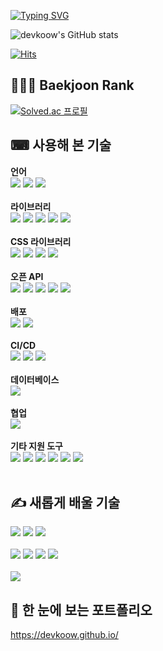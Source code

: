 [![Typing SVG](https://readme-typing-svg.demolab.com?font=Alkatra&weight=600&pause=1000&color=F7D434&center=false&vCenter=true&random=false&width=435&lines=windowook+github)](https://git.io/typing-svg)

![devkoow's GitHub stats](https://github-readme-stats.vercel.app/api?username=devkoow&show_icons=true&theme=radical)

[![Hits](https://hits.seeyoufarm.com/api/count/incr/badge.svg?url=https%3A%2F%2Fgithub.com%2Fgjbae1212%2Fhit-counter&count_bg=%23387BF1&title_bg=%23F1C224&icon=&icon_color=%23000000&title=GitHub+Hits%21&edge_flat=false)](https://hits.seeyoufarm.com)

## 👨🏻‍💻 Baekjoon Rank

[![Solved.ac 프로필](http://mazassumnida.wtf/api/generate_badge?boj=devkoow)](https://solved.ac/devkoow)

## ⌨ 사용해 본 기술

<!-- "https://img.shields.io/badge/[보여줄 이름]-[폰트 컬러]?style=[뱃지 스타일]&logo=[스택의 아이콘]&logoColor=[로고컬러]" -->

<!-- Frontend -->
<div>
    <strong>언어</strong><br/>
    <img src="https://img.shields.io/badge/HTML5-E34F26?style=flat-square&logo=html5&logoColor=white"> 
    <img src="https://img.shields.io/badge/CSS3-1572B6?style=flat-square&logo=css3&logoColor=white"> 
    <img src="https://img.shields.io/badge/JavaScript-F7DF1E?style=flat-square&logo=javascript&logoColor=black"> 
</div>
<br/>

<!-- Library -->

<div>
    <strong>라이브러리</strong><br/>
    <img src="https://img.shields.io/badge/React.js-61DAFB?style=flat-square&logo=React&logoColor=black">
    <img src="https://img.shields.io/badge/React Router-white?style=flat-square&logo=reactrouter&logoColor=CA4245">
    <img src="https://img.shields.io/badge/React Query-FF4154?style=flat-square&logo=reactquery&logoColor=white">
    <img src="https://img.shields.io/badge/axios-7952B3?style=flat-square&logo=axios&logoColor=#5A29E4">
    <img src="https://img.shields.io/badge/highcharts-405473?style=flat-square&logo=&logoColor=#5A29E4">
</div>
<br/>

<!-- UI -->
<div>
    <strong>CSS 라이브러리</strong><br/>
    <img src="https://img.shields.io/badge/tailwindcss-06B6D4?style=flat-square&logo=tailwindcss&logoColor=white">
    <img src="https://img.shields.io/badge/MUI-007FFF?style=flat-square&logo=mui&logoColor=white"> 
    <img src="https://img.shields.io/badge/React icons-ed0c8c?style=flat-square&logo=&logoColor=white">
    <img src="https://img.shields.io/badge/React toastify-5afa67?style=flat-square&logo=&logoColor=black">
</div>
<br/>

<!-- OPEN API -->
<div>
    <strong>오픈 API</strong><br/>
    <img src="https://img.shields.io/badge/Youtube Data-FF0000?style=flat-square&logo=youtube&logoColor=white">
    <img src="https://img.shields.io/badge/Google OAuth-4285F4?style=flat-square&logo=google&logoColor=white">
    <img src="https://img.shields.io/badge/Naver API-03C75A?style=flat-square&logo=naver&logoColor=white">
    <img src="https://img.shields.io/badge/Kakao OAuth-f5c905?style=flat-square&logo=kakao&logoColor=white">
    <img src="https://img.shields.io/badge/Upbit API-04055e?style=flat-square&logoColor=black">
</div>
<br/>

<!-- 배포 -->
<div>
    <strong>배포</strong><br/>
    <img src="https://img.shields.io/badge/Docker-2496ED?style=flat-square&logo=docker&logoColor=white">
    <img src="https://img.shields.io/badge/EC2-FF9900?style=flat-square&logo=amazonec2&logoColor=black">
</div>
<br/>

<!-- CI/CD -->
<div>
    <strong>CI/CD</strong><br/>
    <img src="https://img.shields.io/badge/Netlify-00C7B7?style=flat-square&logo=netlify&logoColor=white">
    <img src="https://img.shields.io/badge/Vercel-000000?style=flat-square&logo=vercel&logoColor=white">
    <img src="https://img.shields.io/badge/GitHub-181717?style=flat-square&logo=github&logoColor=white">
</div>
<br/>

<!-- 클라우드 -->
<div>
    <strong>데이터베이스</strong><br/>
    <img src="https://img.shields.io/badge/Firebase-FFCA28?style=flat-square&logo=firebase&logoColor=black"> 
</div>
<br/>

<!-- Manager -->
<div>
    <strong>협업</strong><br/>
    <img src="https://img.shields.io/badge/GitHub Actions-2088FF?style=flat-square&logo=githubactions&logoColor=white">
    
</div>
<br/>

<!-- Etc. -->
<div>
    <strong>기타 지원 도구</strong><br/>
    <img src="https://img.shields.io/badge/Notion-000000?style=flat-square&logo=Notion&logoColor=white">
    <img src="https://img.shields.io/badge/VSC-007ACC?style=flat-square&logo=visualstudiocode&logoColor=white">
    <img src="https://img.shields.io/badge/GPT-7EBC6F?style=flat-square&logo=openai&logoColor=white">
    <img src="https://img.shields.io/badge/Figma-F24E1E?style=flat-square&logo=figma&logoColor=white">
    <img src="https://img.shields.io/badge/Obsidian-7C3AED?style=flat-square&logo=obsidian&logoColor=white">
    <img src="https://img.shields.io/badge/Postman-FF6C37?style=flat-square&logo=postman&logoColor=white">
</div>
<br/>

## ✍ 새롭게 배울 기술

<div>
    <img src="https://img.shields.io/badge/TypeScript-3178C6?style=flat-square&logo=typescript&logoColor=white">
    <img src="https://img.shields.io/badge/Next.js-000000?style=flat-square&logo=Next.js&logoColor=white"> 
    <img src="https://img.shields.io/badge/Redux-764ABC?style=flat-square&logo=redux&logoColor=white"> 
</div>
<br/>

<div>
     <img src="https://img.shields.io/badge/Lambda-FF9900?style=flat-square&logo=awslambda&logoColor=white">
     <img src="https://img.shields.io/badge/API Gateway-FF4F8B?style=flat-square&logo=amazonapigateway&logoColor=white">
     <img src="https://img.shields.io/badge/Cloudfront-1d1f24?style=flat-square&logo=amazon&logoColor=white"> 
     <img src="https://img.shields.io/badge/AWS S3-569A31?style=flat-square&logo=amazons3&logoColor=white">
</div>
<br/>

<div>
    <img src="https://img.shields.io/badge/MongoDB-47A248?style=flat-square&logo=mongodb&logoColor=white">
</div>

## 🧩 한 눈에 보는 포트폴리오
https://devkoow.github.io/
